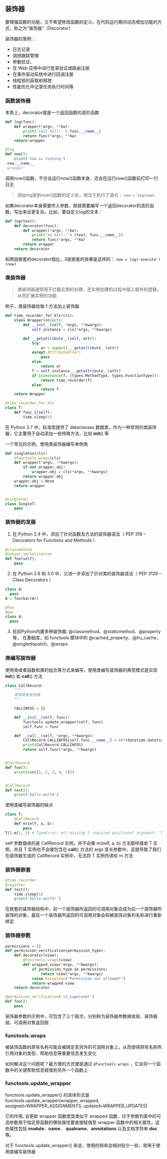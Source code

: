 ## 装饰器

要增强函数的功能，又不希望修改函数的定义，在代码运行期间动态增加功能的方式，称之为“装饰器”（Decorator）

装饰器的案例：
  * 日志记录
  * 调用跟踪管理
  * 参数验证、
  *  在 Web 应用中进行登录验证或路由注册
  * 在事件驱动系统中进行回调注册
  * 线程锁的获取和释放
  * 性能优化中记录任务执行时间等

### 函数装饰器

本质上，decorator就是一个返回函数的高阶函数

```python
def log(func):
    def wrapper(*args, **kw):
        print('call %s():' % func.__name__)
        return func(*args, **kw)
    return wrapper

@log
def now():
    print('now is running')
 now.__name__
'wrapper'

```
调用now()函数，不仅会运行now()函数本身，还会在运行now()函数前打印一行日志
> 把@log放到now()函数的定义处，相当于执行了语句： `now = log(now)`

如果decorator本身需要传入参数，那就需要编写一个返回decorator的高阶函数，写出来会更复杂。比如，要自定义log的文本：

```python
def log(text):
    def decorator(func):
        def wrapper(*args, **kw):
            print('%s %s():' % (text, func.__name__))
            return func(*args, **kw)
        return wrapper
    return decorator
```

和两层嵌套的decorator相比，3层嵌套的效果是这样的： `now = log('execute')(now)`

### 类装饰器
> 类装饰器通常用于拦截实例的创建，在实例创建的过程中插入额外的逻辑，从而扩展实例的功能

例子，类装饰器给每个方法加上装饰器
```python
def time_recorder_for_kls(cls):
    class Wrapper(object):
        def __init__(self, *args, **kwargs):
            self.instance = cls(*args, **kwargs)

        def __getattribute__(self, attr):
            try:
                ar = super().__getattribute__(attr)
            except AttributeError:
                pass
            else:
                return ar
            f = self.instance.__getattribute__(attr)
            if isinstance(f, (types.MethodType, types.FunctionType)):
                return time_recorder(f)
            else:
                return f
    return Wrapper

@time_recorder_for_kls
class T:
    def func_1(self):
        time.sleep(1)
```

在 Python 3.7 中，标准库提供了 dataclasses 数据类，作为一种常用的类装饰器，它主要用于自动添加一些特殊方法，比如 __init__() 等

一个常见的示例，使用类装饰器编写单例类
```python
def singleton(cls):
    @functools.wraps(cls)
    def wrapper(*args, **kwargs):
        if not wrapper.obj:
            wrapper.obj = cls(*args, **kwargs)
        return wrapper.obj
    wrapper.obj = None
    return wrapper


@singleton
class SingleT:
    pass
```


    
### 装饰器的发展

1. 在 Python 2.4 中，添加了针对函数及方法的装饰器语法（ PEP 318 – Decorators for Functions and Methods ）
```python
@classmethod
@output_serialization
def foo(self):
    pass
```

2. 在 Python 2.6 和 3.0 中，又进一步添加了针对类的装饰器语法（ PEP 3129 – Class Decorators ）

```python
class A:
  pass
A = foo(bar(A))

@foo
@bar
class A:
  pass
```

3. 目前Python内置多种装饰器: @classmethod、@staticmethod、@property 等，
   在基础库，如 functools 模块中的 @cached_property、@lru_cache、@singledispatch、@wraps

### 类编写装饰器
使用类或者函数和类的组合等方式来编写。使用类编写装饰器的典型模式是实现 __init__() 和 __call__() 方法

```python
class CallRecord:
    """
    使用类做装饰器
    """

    CALLINFOS = {}

    def __init__(self, func):
        functools.update_wrapper(self, func)
        self.func = func

    def __call__(self, *args, **kwargs):
        CallRecord.CALLINFOS[self.func.__name__] = str(datetime.datetime.now())
        print(CallRecord.CALLINFOS)
        return self.func(*args, **kwargs)


@CallRecord
def foo():
    print(sum([1, 2, 3, 4, 5]))


@CallRecord
def test():
    print('hello world')
```
    
使用类编写装饰器的缺点

```python
class T:
    @CallRecord
    def m(self, a, b):
        pass
T().m(1, 2) # TypeError: m() missing 1 required positional argument: 'b'
```
self 参数接收的是 CallRecord 实例，并不会像 m(self, a, b) 方法那样接收 T 实例，并且 T 实例也不会被包含在 __call__() 方法的 args 变长参数中，这就导致了我们在装饰器生成的 CallRecord 实例中，无法将 T 实例传递给 m 方法


### 装饰器嵌套

```python
@time_recorder
@register
def test():
    time.sleep(1)
    print('hello world!')
```
在嵌套的装饰器结构中，前一个装饰器所返回的可调用对象会成为后一个装饰器所装饰的对象，最后一个装饰器所返回的可调用对象会和被装饰对象的名称进行重新绑定

### 装饰器参数

```python
permissions = []
def permission_verification(permission_type):
    def decorator(view):
        @functools.wraps(view)
        def wrapped_view(*args, **kwargs):
            if permission_type in permissions:
                return view(*args, **kwargs)
            raise Exception("Permission not allowed!")
            return wrapped_view
    return decorator

@permission_verification('is_superuser')
def foo():
    pass
```
装饰器参数的示例中，可包含了三个层次，分别称为装饰器参数接收层、装饰器层、可调用对象返回层


### functools.wraps

被装饰函数的原有名称可能会被绑定至另外的可调用对象上，从而使得原有名称所引用对象的类型、帮助信息等重要信息发生变化

如何解决这个问题呢？最方便的方式便是通过 `@functools.wraps` ，它会将一个函数中的关键帮助信息赋值到另外一个函数上

### functools.update_wrapper

functools.update_wrapper() 的具体形式是functools.update_wrapper(wrapper, wrapped, assigned=WRAPPER_ASSIGNMENTS, updated=WRAPPER_UPDATES)

它的作用, 会更新 wrapper 函数使其类似于 wrapped 函数，位于参数列表中的可选参数用于指定原函数的哪些属性要直接赋值至 wrapper 函数中的相关属性，这些属性包括 __module__、__name__、 __qualname__、__annotations__ 以及文档字符串 __doc__ 等。

对于 functools.update_wrapper() 来说，使用的频率会相对较少一些，常用于使用类编写装饰器
